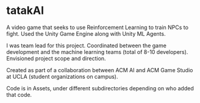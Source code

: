 # tatakAI

A video game that seeks to use  Reinforcement Learning to train NPCs to fight. Used the Unity Game Engine
along with Unity ML Agents.

I was team lead for this project. Coordinated between the game development and the machine learning
teams (total of 8-10 developers). Envisioned project scope and direction.

Created as part of a collaboration between ACM AI and ACM Game Studio at UCLA (student organizations on campus).

Code is in Assets, under different subdirectories depending on 
who added that code. 
